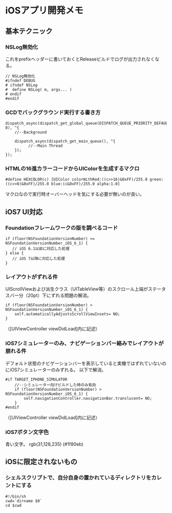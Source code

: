 iOSアプリ開発メモ
===============

## 基本テクニック

### NSLog無効化

これをprefixヘッダーに書いておくとReleaseビルドでログが出力されなくなる。

    // NSLog無効化
    #ifndef DEBUG
    # ifndef NSLog
    #  define NSLog( m, args... )
    # endif
    #endif

### GCDでバックグラウンド実行する書き方

    dispatch_async(dispatch_get_global_queue(DISPATCH_QUEUE_PRIORITY_DEFAULT, 0), ^{
        //--Background
     
        dispatch_async(dispatch_get_main_queue(), ^{
              //--Main Thread
        });
    });

### HTMLの16進カラーコードからUIColorを生成するマクロ

    #define HEXCOLOR(c) [UIColor colorWithRed:((c>>16)&0xFF)/255.0 green:((c>>8)&0xFF)/255.0 blue:(c&0xFF)/255.0 alpha:1.0]

マクロなので実行時オーバーヘッドを気にする必要が無いのが良い。


## iOS7 UI対応

### Foundationフレームワークの版を調べるコード

    if (floor(NSFoundationVersionNumber) <= NSFoundationVersionNumber_iOS_6_1) {
       // iOS 6.1以前に対応した処理
    } else {
       // iOS 7以降に対応した処理
    }

### レイアウトがずれる件

UIScrollViewおよび派生クラス（UITableView等）のスクロール上端がステータスバー分（20pt）下にずれる問題の解消。

    if (floor(NSFoundationVersionNumber) > NSFoundationVersionNumber_iOS_6_1) {
    	self.automaticallyAdjustsScrollViewInsets= NO;
    }

（[UIViewController viewDidLoad]内に記述）

### iOS7シミュレーターのみ、ナビゲーションバー絡みでレイアウトが崩れる件

デフォルト状態のナビゲーションバーを表示していると実機ではずれていないのにiOS7シミュレーターのみずれる。
以下で解消。

    #if TARGET_IPHONE_SIMULATOR
    	//--シミュレーター向けビルドした時のみ有効
    	if (floor(NSFoundationVersionNumber) > NSFoundationVersionNumber_iOS_6_1) {
    		self.navigationController.navigationBar.translucent= NO;
    	}
    #endif

（[UIViewController viewDidLoad]内に記述）


### iOS7ボタン文字色

青い文字。
rgb(31,128,235) (#1f80eb)


## iOSに限定されないもの

### シェルスクリプトで、自分自身の置かれているディレクトリをカレントにする

    #!/bin/sh
    cwd=`dirname $0`
    cd $cwd

